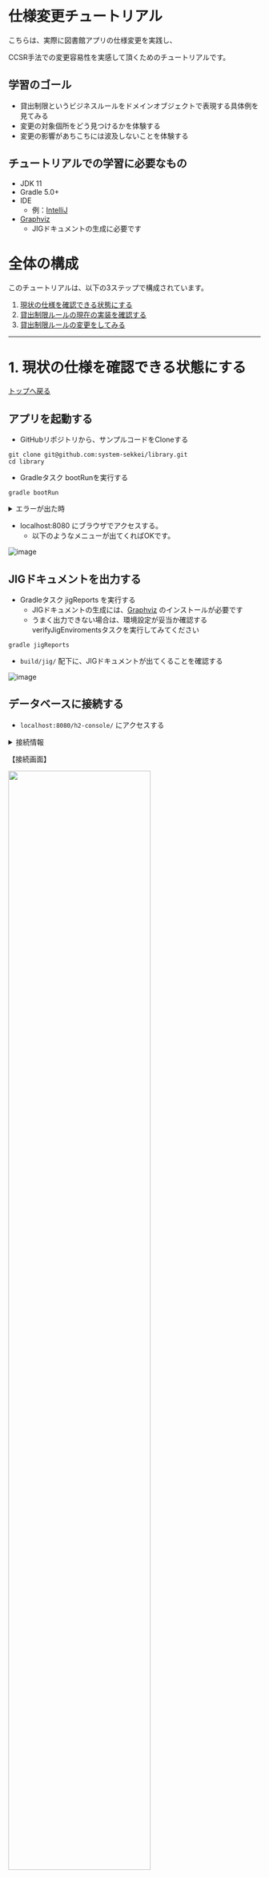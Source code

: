 # 仕様変更チュートリアル

こちらは、実際に図書館アプリの仕様変更を実践し、

CCSR手法での変更容易性を実感して頂くためのチュートリアルです。

## 学習のゴール

- 貸出制限というビジネスルールをドメインオブジェクトで表現する具体例を見てみる
- 変更の対象個所をどう見つけるかを体験する
- 変更の影響があちこちには波及しないことを体験する

## チュートリアルでの学習に必要なもの
- JDK 11
- Gradle 5.0+
- IDE
   - 例：[IntelliJ](https://www.jetbrains.com/ja-jp/idea/)
- [Graphviz](https://www.graphviz.org/)
   - JIGドキュメントの生成に必要です
   


# 全体の構成

このチュートリアルは、以下の3ステップで構成されています。

1. [現状の仕様を確認できる状態にする](#1-現状の仕様を確認できる状態にする)
1. [貸出制限ルールの現在の実装を確認する](#2-貸出制限ルールの現在の実装を確認する)
1. [貸出制限ルールの変更をしてみる](#3-貸出制限ルールの変更をしてみる)

---

# 1. 現状の仕様を確認できる状態にする
[トップへ戻る](#仕様変更チュートリアル)

## アプリを起動する

- GitHubリポジトリから、サンプルコードをCloneする

```shell script
git clone git@github.com:system-sekkei/library.git
cd library
```

- Gradleタスク bootRunを実行する

```shell script
gradle bootRun
```

<details>
<summary>エラーが出た時</summary>

以下のようなエラーが出ているときは、使用しているJDKのVersionが合っていない可能性があります。

```shell script
> startup failed:
  General error during semantic analysis: Unsupported class file major version 57```
```

</details>


- localhost:8080 にブラウザでアクセスする。
    - 以下のようなメニューが出てくればOKです。

![image](https://user-images.githubusercontent.com/33717710/84584738-f766b780-ae42-11ea-978e-41c6c64091f9.png)




## JIGドキュメントを出力する

- Gradleタスク jigReports を実行する
    - JIGドキュメントの生成には、[Graphviz](https://www.graphviz.org/) のインストールが必要です
    - うまく出力できない場合は、環境設定が妥当か確認する verifyJigEnviromentsタスクを実行してみてください

```shell script
gradle jigReports
```

- `build/jig/` 配下に、JIGドキュメントが出てくることを確認する

![image](https://user-images.githubusercontent.com/33717710/84584776-7825b380-ae43-11ea-9dca-8469d5fa3e15.png)

## データベースに接続する

- `localhost:8080/h2-console/` にアクセスする
<details>
<summary>接続情報</summary>

application.propertiesに記載されています

```
spring.datasource.url=jdbc:h2:mem:testdb;MODE=PostgreSQL
spring.h2.console.enabled=true
```

</details>

【接続画面】

<img src="https://user-images.githubusercontent.com/33717710/84585073-bffa0a00-ae46-11ea-8e08-dc5e7b917923.png" width="75%">

## 登録済みの会員と書籍情報を確認する

- テーブルの構成が以下の通りであることを確認してください

![image](https://user-images.githubusercontent.com/33717710/84795890-03b16700-b033-11ea-8bfc-e7ec1725e1a4.png)

- 登録されている会員情報を確認してみてください
    - サイドバーの会員.登録テーブルをクリックすると、自動的にSQL文が生成されます
    
![image](https://user-images.githubusercontent.com/33717710/84797709-17f66380-b035-11ea-85fa-c11048fa0a00.png)

- 蔵書.本テーブルと、蔵書.登録テーブルを確認してみてください

![image](https://user-images.githubusercontent.com/33717710/84798380-da460a80-b035-11ea-940b-3fe4e6cd1592.png)

![image](https://user-images.githubusercontent.com/33717710/84798401-e205af00-b035-11ea-9466-84667073194d.png)

- 現在貸出中の蔵書を蔵書.貸出中テーブルで確認してみてください
    - 実際に貸出処理が行われると、このテーブルに追加されていき、蔵書.貸出可能テーブルから該当の蔵書が削除されます

![image](https://user-images.githubusercontent.com/33717710/84801925-c650d780-b03a-11ea-8958-823cb49e1758.png)


テーブル名および、カラム名は日本語を採用しています。


# 2. 貸出制限ルールの現在の実装を確認する
[トップへ戻る](#仕様変更チュートリアル)


RDRAにある`蔵書の貸出を登録する`の貸出制限が変更された場合を考えてみます。


![composit-usecase-loan](https://user-images.githubusercontent.com/3654676/83082272-e6394f00-a0bd-11ea-97c1-7e2e4cc3299c.png)


## 現在の貸出ルールを確認する

- `localhost:8080` にアクセス
- 大人の会員で、`遅延日数３日未満なら、貸出５冊まで` のルールが実装されているか確認してみます
    - 会員番号 1
    - 蔵書番号 2-A、2-B、2-C、2-D、2-E
        - 初回起動時、会員番号1の方は、蔵書番号 1-A を貸出中です
- 2-Eを借りようとした時点で、以下のエラーが出ることを確認できます。

![image](https://user-images.githubusercontent.com/33717710/84587528-f5105780-ae5a-11ea-9e9d-ee61d19cea2c.png)

## 貸出ルールの在り処を探す

図書館の貸出運用の見直しが入り、大人は遅延なしの場合、5冊→3冊までの制限に変更したい、となったとします。

アプリの中で貸出制限を実装している箇所を探します。

### ①JIGドキュメントの`service-method-call-hierarchy.svg`を開く
- こちらは、どのコントローラからコーディネーター（サービスを取りまとめる役）、サービスが呼ばれ、どのリポジトリを参照しているかを図示したものです
- 変更対象の画面（コントローラ）がハッキリしている場合は、こちらの図を参照するとわかりやすいでしょう


### ②貸出の登録画面を確認し、以下4つのユースケース（コーディネーター）が繋がっていることを確認します
- 貸出状況を提示する
- 貸出制限を判断する
- 貸し出す
- 会員番号の有効性を確認する

- `貸出制限を判断する` というユースケースが、貸出制限に関わってくるだろうと、アタリが付けられました

![image](https://user-images.githubusercontent.com/33717710/84586990-7fa28800-ae56-11ea-8455-bfb63a3c4055.png)

### ③ `貸出制限を判断する` に紐づくドメインオブジェクトを確認していく
- JIGドキュメントの `category-usage.svg` を開く
- `貸出制限を判断する` からは、 `貸出状況`、`貸出制限` と線が繋がっていることを確認します
- `貸出制限` の先には、`貸出制限の表条件` も繋がっていることを確認します

![image](https://user-images.githubusercontent.com/33717710/84587745-e9be2b80-ae5c-11ea-8899-1babdfe515f1.png)

### ④`貸出制限` を確認する
- `Restriction.java` を開く
- `貸出制限` は、 `貸出制限の表条件` を使用し、何冊まで貸し出せるかを判断しています
    
```java
/**
 * 貸出制限
 */
class Restriction {
    Member member;
    Loans loans;
    CurrentDate date;

    Restriction(Member member, Loans loans, CurrentDate date) {
        this.member = member;
        this.loans = loans;
        this.date = date;
    }
    // 貸出制限の表条件
    static final RestrictionMap map = new RestrictionMap();

    RestrictionOfQuantity ofQuantity() {
        DelayStatus delayStatus = loans.worst(date);
        DelayOfMember delayOfMember = new DelayOfMember(delayStatus, member.type());
        // 表情件に、遅延状況と会員種別を渡して判断
        return map.of(delayOfMember);
    }
}
```

### ⑤`貸出制限の表条件` を確認する
- `RestrictionMap.java` を開く
- 大人で、遅延日数3日未満の場合、貸出5冊までというルールが確認できます
   
```java
/**
 * *貸出制限の表条件
 */
class RestrictionMap {

    Map<DelayOfMember, RestrictionOfQuantity> map = new HashMap<>();

    {
        define(遅延日数３日未満, 大人, 貸出５冊まで);
        define(遅延日数３日未満, 子供, 貸出７冊まで);

        define(遅延日数７日未満, 大人, 貸出不可);
        define(遅延日数７日未満, 子供, 貸出４冊まで);

        define(それ以外, 大人, 貸出不可);
        define(それ以外, 子供, 貸出不可);
    }

    void define(DelayStatus delayStatus, MemberType memberType, RestrictionOfQuantity restrictionOfQuantity) {
        map.put(new DelayOfMember(delayStatus,memberType), restrictionOfQuantity);
    }

    RestrictionOfQuantity of(DelayOfMember delayOfMember) {
        return map.get(delayOfMember);
    }
}
```


- RDRAのバリエーション・条件図で表されている `貸出制限` は、このクラス内のMapで表現しています
    - `of` メソッドに、 `遅延状態(DelayStatus)` と `会員種別(MemberType)` を渡すことによって、何冊まで貸して良いか判断することができます
- このように、バリエーションはEnum、ルールの表情件はMapで表現をすることができます
    
![restriction](https://user-images.githubusercontent.com/3654676/83082253-da4d8d00-a0bd-11ea-9963-7f3259da6153.png)


- `category-usage.svg` で確認すると、`貸出制限の表条件` では、`冊数制限(判定結果)`、`遅延状態`、`会員種別` の3つの区分を使用してるのが確認できます

![image](https://user-images.githubusercontent.com/33717710/84588216-7f0eef00-ae60-11ea-8b57-bd133887af58.png)

# 3. 貸出制限ルールの変更をしてみる
[トップへ戻る](#仕様変更チュートリアル)

### ①`貸出制限の表条件` の大人、遅延日数3日未満の場合は、貸出３冊までに変更する
- `冊数制限(判定結果)` に `貸出３冊まで` という区分は存在しないため、追加をします
    
```java
/**
 * *冊数制限(判定結果)
 */
enum RestrictionOfQuantity {
    貸出５冊まで(5),
    貸出７冊まで(7),
    貸出４冊まで(4),
    // 新しく追加
    貸出３冊まで(3),
    貸出不可(0);

```


```java
Map<DelayOfMember, RestrictionOfQuantity> map = new HashMap<>();

{
    // 変更
    define(遅延日数３日未満, 大人, 貸出３冊まで);
    define(遅延日数３日未満, 子供, 貸出７冊まで);

    define(遅延日数７日未満, 大人, 貸出不可);
    define(遅延日数７日未満, 子供, 貸出４冊まで);

    define(それ以外, 大人, 貸出不可);
    define(それ以外, 子供, 貸出不可);
}
```

### ②動作確認
- `localhost:8080` にアクセス
- 実際に借りてみて、3冊までの制限になっているかを確認します
    - 会員番号 1
    - 蔵書番号 2-A、2-B、2-C
        - 初回起動時、会員番号1の方は、蔵書番号 1-A を貸出中です
- 2-Cを借りようとした時点で、以下のエラーが出ることを確認できます。

![image](https://user-images.githubusercontent.com/33717710/84588308-52a7a280-ae61-11ea-8add-162b0f19f2a5.png)

### ③JIGドキュメントで追加した区分と、依存関係を再確認する
- Gradleタスク `jigReports` を実行する
- `category.svg` を確認する
- `冊数制限(判定結果)` の区分に、 `貸出３冊まで` が追加されたのを確認する
- `category-usage.svg` を確認する
- `冊数制限(判定結果)` の区分を参照しているオブジェクトが、以下のみであることを確認する
    - `貸出制限`
    - `貸出状況`
    - `貸出制限の表条件`
- `冊数制限(判定結果)` は、[2-②](#貸出の登録画面を確認し以下4つのユースケースコーディネーターが繋がっていることを確認します)で確認したコーディネーター、サービスメソッドのみが参照（正確には、`冊数制限(判定結果)` を参照している `貸出状況`）していることが確認できます。
    - `冊数制限(判定結果)` に区分を追加したことにより、影響が出る箇所が、JIGドキュメントで俯瞰しやすくなっています
    

---

以上で、チュートリアルは終わりです。

お疲れ様でした。

# 次の学習のためのヒント
- [ccsr-object-mapping](https://github.com/system-sekkei/ccsr-object-mapping) 
    - JIGドキュメントの説明および、ドメインオブジェクトのマッピングの仕方（画面、DB、JSON）の詳細についての説明があります
    - このリポジトリのソースコードをより理解するのに参考にしてください



